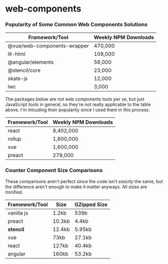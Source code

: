 # web-components

### Popularity of Some Common Web Components Solutions

| Framework/Tool              | Weekly NPM Downloads |
| --------------------------- | -------------------- |
| @vue/web-components-wrapper | 470,000              |
| lit-html                    | 108,000              |
| @angular/elements           | 58,000               |
| @stencil/core               | 23,000               |
| skate-js                    | 12,000               |
| lwc                         | 3,000                |

The packages below are not web components tools per se, but just JavaScript tools in general, so they're not really applicable to the table above. I'm inlcuding their popularity since I used them in this process.

| Framework/Tool | Weekly NPM Downloads |
| -------------- | -------------------- |
| react          | 8,402,000            |
| rollup         | 1,800,000            |
| vue            | 1,600,000            |
| preact         | 279,000              |

### Counter Component Size Comparisons

These comparisons aren't perfect since the code isn't _exactly_ the same, but the difference aren't enough to make it matter anyways. All sizes are minified.

| Framework/Tool | Size   | GZipped Size |
| -------------- | ------ | ------------ |
| vanilla js     | 1.2kb  | 539b         |
| preact         | 10.3kb | 4.4kb        |
| **stencil**    | 12.4kb | 5.95kb       |
| vue            | 73kb   | 27.1kb       |
| react          | 127kb  | 40.4kb       |
| angular        | 160kb  | 53.2kb       |
